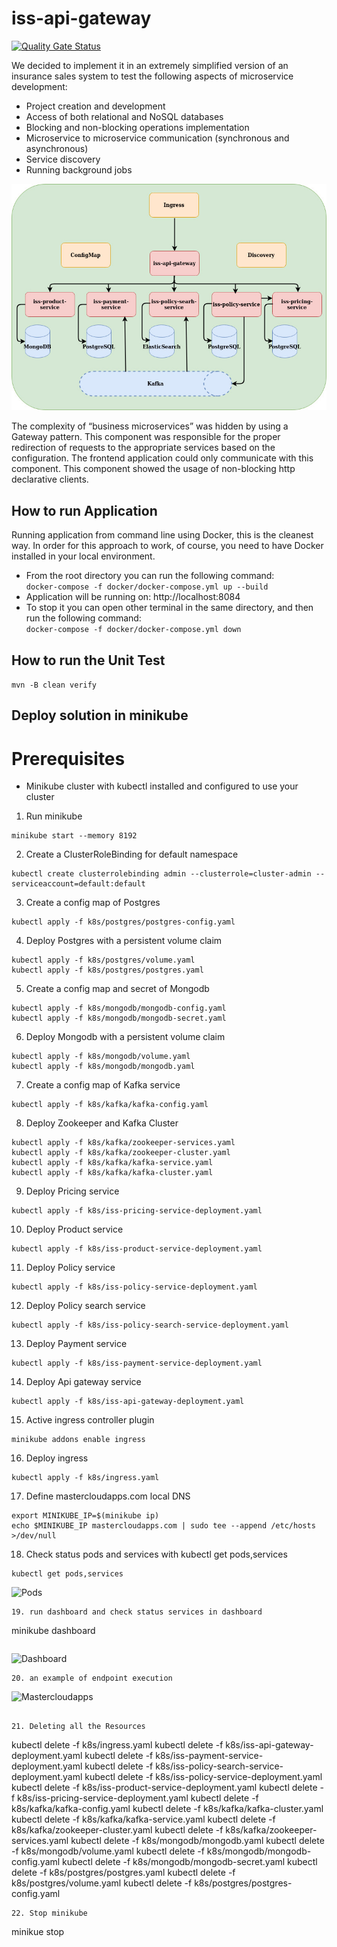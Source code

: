 # iss-api-gateway

[![Quality Gate Status](https://sonarcloud.io/api/project_badges/measure?project=iss-api-gateway&metric=alert_status)](https://sonarcloud.io/dashboard?id=iss-api-gateway)

We decided to implement it in an extremely simplified version of an insurance sales system to test the following aspects of microservice development:

* Project creation and development
* Access of both relational and NoSQL databases
* Blocking and non-blocking operations implementation
* Microservice to microservice communication (synchronous and asynchronous)
* Service discovery
* Running background jobs

![Architecture](https://github.com/MasterCloudApps-Projects/iss-api-gateway/blob/master/images/iss-architecture.jpg?raw=true)

The complexity of “business microservices” was hidden by using a Gateway pattern. This component was responsible for the proper redirection of requests to the appropriate services based on the configuration. The frontend application could only communicate with this component. This component showed the usage of non-blocking http declarative clients.

## How to run Application

Running application from command line using Docker, this is the cleanest way.
In order for this approach to work, of course, you need to have Docker installed in your local environment.

* From the root directory you can run the following command:<br/>
    ```docker-compose -f docker/docker-compose.yml up --build```
* Application will be running on: http://localhost:8084
* To stop it you can open other terminal in the same directory, and then run the following command:<br/>
    ```docker-compose -f docker/docker-compose.yml down```

## How to run the Unit Test

```mvn -B clean verify```

## Deploy solution in minikube

# Prerequisites

- Minikube cluster with kubectl installed and configured to use your cluster

1. Run minikube
```
minikube start --memory 8192
```
2. Create a ClusterRoleBinding for default namespace
```
kubectl create clusterrolebinding admin --clusterrole=cluster-admin --serviceaccount=default:default
```
3. Create a config map of Postgres
```
kubectl apply -f k8s/postgres/postgres-config.yaml
```
4. Deploy Postgres with a persistent volume claim
```
kubectl apply -f k8s/postgres/volume.yaml
kubectl apply -f k8s/postgres/postgres.yaml
```
5. Create a config map and secret of Mongodb
```
kubectl apply -f k8s/mongodb/mongodb-config.yaml
kubectl apply -f k8s/mongodb/mongodb-secret.yaml
```
6. Deploy Mongodb with a persistent volume claim
```
kubectl apply -f k8s/mongodb/volume.yaml
kubectl apply -f k8s/mongodb/mongodb.yaml
```
7. Create a config map of Kafka service
```
kubectl apply -f k8s/kafka/kafka-config.yaml
```
8. Deploy Zookeeper and Kafka Cluster
```
kubectl apply -f k8s/kafka/zookeeper-services.yaml
kubectl apply -f k8s/kafka/zookeeper-cluster.yaml
kubectl apply -f k8s/kafka/kafka-service.yaml
kubectl apply -f k8s/kafka/kafka-cluster.yaml
```
9. Deploy Pricing service
```
kubectl apply -f k8s/iss-pricing-service-deployment.yaml
```
10. Deploy Product service
```
kubectl apply -f k8s/iss-product-service-deployment.yaml
```
11. Deploy Policy service
```
kubectl apply -f k8s/iss-policy-service-deployment.yaml
```
12. Deploy Policy search service
```
kubectl apply -f k8s/iss-policy-search-service-deployment.yaml
```
13. Deploy Payment service
```
kubectl apply -f k8s/iss-payment-service-deployment.yaml
```
14. Deploy Api gateway service
```
kubectl apply -f k8s/iss-api-gateway-deployment.yaml
```
15. Active ingress controller plugin
```
minikube addons enable ingress
```
16. Deploy ingress
```
kubectl apply -f k8s/ingress.yaml
```
17. Define mastercloudapps.com local DNS
```
export MINIKUBE_IP=$(minikube ip)
echo $MINIKUBE_IP mastercloudapps.com | sudo tee --append /etc/hosts >/dev/null
```
18. Check status pods and services with kubectl get pods,services
```
kubectl get pods,services
```
![Pods](https://github.com/MasterCloudApps-Projects/iss-api-gateway/blob/master/images/pods-services.png?raw=true)
```
19. run dashboard and check status services in dashboard
```
minikube dashboard
```
```
![Dashboard](https://github.com/MasterCloudApps-Projects/iss-api-gateway/blob/master/images/services-dashboard.png?raw=true)

```
20. an example of endpoint execution
```
![Mastercloudapps](https://github.com/MasterCloudApps-Projects/iss-api-gateway/blob/master/images/mastercloudapps-example.png?raw=true)
```

21. Deleting all the Resources
```
kubectl delete -f k8s/ingress.yaml
kubectl delete -f k8s/iss-api-gateway-deployment.yaml
kubectl delete -f k8s/iss-payment-service-deployment.yaml
kubectl delete -f k8s/iss-policy-search-service-deployment.yaml
kubectl delete -f k8s/iss-policy-service-deployment.yaml
kubectl delete -f k8s/iss-product-service-deployment.yaml
kubectl delete -f k8s/iss-pricing-service-deployment.yaml
kubectl delete -f k8s/kafka/kafka-config.yaml
kubectl delete -f k8s/kafka/kafka-cluster.yaml
kubectl delete -f k8s/kafka/kafka-service.yaml
kubectl delete -f k8s/kafka/zookeeper-cluster.yaml
kubectl delete -f k8s/kafka/zookeeper-services.yaml
kubectl delete -f k8s/mongodb/mongodb.yaml
kubectl delete -f k8s/mongodb/volume.yaml
kubectl delete -f k8s/mongodb/mongodb-config.yaml
kubectl delete -f k8s/mongodb/mongodb-secret.yaml
kubectl delete -f k8s/postgres/postgres.yaml
kubectl delete -f k8s/postgres/volume.yaml
kubectl delete -f k8s/postgres/postgres-config.yaml
```
22. Stop minikube
```
minikue stop
```